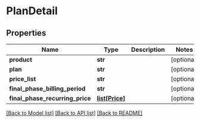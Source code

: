 # PlanDetail

## Properties
Name | Type | Description | Notes
------------ | ------------- | ------------- | -------------
**product** | **str** |  | [optional] 
**plan** | **str** |  | [optional] 
**price_list** | **str** |  | [optional] 
**final_phase_billing_period** | **str** |  | [optional] 
**final_phase_recurring_price** | [**list[Price]**](Price.md) |  | [optional] 

[[Back to Model list]](../README.md#documentation-for-models) [[Back to API list]](../README.md#documentation-for-api-endpoints) [[Back to README]](../README.md)


